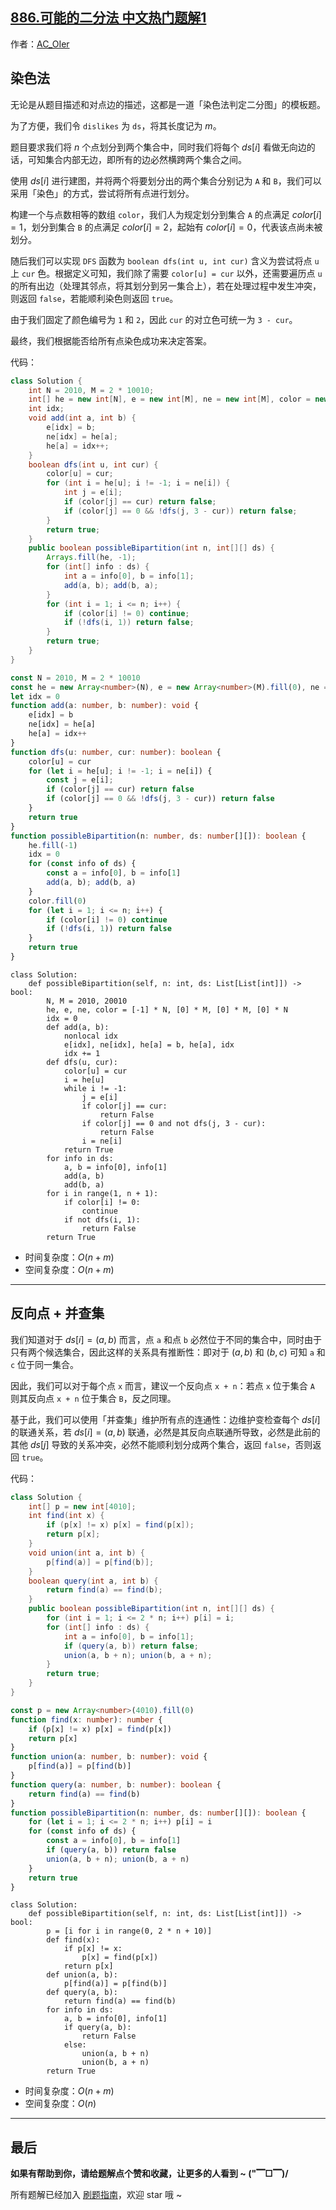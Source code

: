 ## [886.可能的二分法 中文热门题解1](https://leetcode.cn/problems/possible-bipartition/solutions/100000/by-ac_oier-6j0n)

作者：[AC_OIer](https://leetcode.cn/u/AC_OIer)
## 染色法

无论是从题目描述和对点边的描述，这都是一道「染色法判定二分图」的模板题。

为了方便，我们令 `dislikes` 为 `ds`，将其长度记为 $m$。

题目要求我们将 $n$ 个点划分到两个集合中，同时我们将每个 $ds[i]$ 看做无向边的话，可知集合内部无边，即所有的边必然横跨两个集合之间。

使用 $ds[i]$ 进行建图，并将两个将要划分出的两个集合分别记为 `A` 和 `B`，我们可以采用「染色」的方式，尝试将所有点进行划分。

构建一个与点数相等的数组 `color`，我们人为规定划分到集合 `A` 的点满足 $color[i] = 1$，划分到集合 `B` 的点满足 $color[i] = 2$，起始有 $color[i] = 0$，代表该点尚未被划分。

随后我们可以实现 `DFS`  函数为 `boolean dfs(int u, int cur)` 含义为尝试将点 `u` 上 `cur` 色。根据定义可知，我们除了需要 `color[u] = cur` 以外，还需要遍历点 `u` 的所有出边（处理其邻点，将其划分到另一集合上），若在处理过程中发生冲突，则返回 `false`，若能顺利染色则返回 `true`。

由于我们固定了颜色编号为 `1` 和 `2`，因此 `cur` 的对立色可统一为 `3 - cur`。

最终，我们根据能否给所有点染色成功来决定答案。

代码：
```Java []
class Solution {
    int N = 2010, M = 2 * 10010;
    int[] he = new int[N], e = new int[M], ne = new int[M], color = new int[N];
    int idx;
    void add(int a, int b) {
        e[idx] = b;
        ne[idx] = he[a];
        he[a] = idx++;
    }
    boolean dfs(int u, int cur) {
        color[u] = cur;
        for (int i = he[u]; i != -1; i = ne[i]) {
            int j = e[i];
            if (color[j] == cur) return false;
            if (color[j] == 0 && !dfs(j, 3 - cur)) return false;
        }
        return true;
    }
    public boolean possibleBipartition(int n, int[][] ds) {
        Arrays.fill(he, -1);
        for (int[] info : ds) {
            int a = info[0], b = info[1];
            add(a, b); add(b, a);
        }
        for (int i = 1; i <= n; i++) {
            if (color[i] != 0) continue;
            if (!dfs(i, 1)) return false;
        }
        return true;
    }
}
```
```TypeScript []
const N = 2010, M = 2 * 10010
const he = new Array<number>(N), e = new Array<number>(M).fill(0), ne = new Array<number>(M).fill(0), color = new Array<number>(N)
let idx = 0
function add(a: number, b: number): void {
    e[idx] = b
    ne[idx] = he[a]
    he[a] = idx++
}
function dfs(u: number, cur: number): boolean {
    color[u] = cur
    for (let i = he[u]; i != -1; i = ne[i]) {
        const j = e[i];
        if (color[j] == cur) return false
        if (color[j] == 0 && !dfs(j, 3 - cur)) return false
    }
    return true
}
function possibleBipartition(n: number, ds: number[][]): boolean {
    he.fill(-1)
    idx = 0
    for (const info of ds) {
        const a = info[0], b = info[1]
        add(a, b); add(b, a)
    }
    color.fill(0)
    for (let i = 1; i <= n; i++) {
        if (color[i] != 0) continue
        if (!dfs(i, 1)) return false
    }
    return true
}
```
```Python3 []
class Solution:
    def possibleBipartition(self, n: int, ds: List[List[int]]) -> bool:
        N, M = 2010, 20010
        he, e, ne, color = [-1] * N, [0] * M, [0] * M, [0] * N
        idx = 0
        def add(a, b):
            nonlocal idx
            e[idx], ne[idx], he[a] = b, he[a], idx
            idx += 1
        def dfs(u, cur):
            color[u] = cur
            i = he[u]
            while i != -1:
                j = e[i]
                if color[j] == cur:
                    return False
                if color[j] == 0 and not dfs(j, 3 - cur):
                    return False
                i = ne[i]
            return True
        for info in ds:
            a, b = info[0], info[1]
            add(a, b)
            add(b, a)
        for i in range(1, n + 1):
            if color[i] != 0:
                continue
            if not dfs(i, 1):
                return False
        return True
```
* 时间复杂度：$O(n + m)$
* 空间复杂度：$O(n + m)$

---

## 反向点 + 并查集

我们知道对于 $ds[i] = (a, b)$ 而言，点 `a` 和点 `b` 必然位于不同的集合中，同时由于只有两个候选集合，因此这样的关系具有推断性：即对于 $(a, b)$ 和 $(b, c)$ 可知 `a` 和 `c` 位于同一集合。

因此，我们可以对于每个点 `x` 而言，建议一个反向点 `x + n`：若点 `x` 位于集合 `A` 则其反向点 `x + n` 位于集合 `B`，反之同理。

基于此，我们可以使用「并查集」维护所有点的连通性：边维护变检查每个 $ds[i]$ 的联通关系，若 $ds[i] = (a, b)$ 联通，必然是其反向点联通所导致，必然是此前的其他 $ds[j]$ 导致的关系冲突，必然不能顺利划分成两个集合，返回 `false`，否则返回 `true`。 

代码：
```Java []
class Solution {
    int[] p = new int[4010];
    int find(int x) {
        if (p[x] != x) p[x] = find(p[x]);
        return p[x];
    }
    void union(int a, int b) {
        p[find(a)] = p[find(b)];
    }
    boolean query(int a, int b) {
        return find(a) == find(b);
    }
    public boolean possibleBipartition(int n, int[][] ds) {
        for (int i = 1; i <= 2 * n; i++) p[i] = i;
        for (int[] info : ds) {
            int a = info[0], b = info[1];
            if (query(a, b)) return false;
            union(a, b + n); union(b, a + n);
        }
        return true;
    }
}
```
```TypeScript []
const p = new Array<number>(4010).fill(0)
function find(x: number): number {
    if (p[x] != x) p[x] = find(p[x])
    return p[x]
}
function union(a: number, b: number): void {
    p[find(a)] = p[find(b)]
}
function query(a: number, b: number): boolean {
    return find(a) == find(b)
}
function possibleBipartition(n: number, ds: number[][]): boolean {
    for (let i = 1; i <= 2 * n; i++) p[i] = i
    for (const info of ds) {
        const a = info[0], b = info[1]
        if (query(a, b)) return false
        union(a, b + n); union(b, a + n)
    }
    return true
}
```
```Python3 []
class Solution:
    def possibleBipartition(self, n: int, ds: List[List[int]]) -> bool:
        p = [i for i in range(0, 2 * n + 10)]
        def find(x):
            if p[x] != x:
                p[x] = find(p[x])
            return p[x]
        def union(a, b):
            p[find(a)] = p[find(b)]
        def query(a, b):
            return find(a) == find(b)
        for info in ds:
            a, b = info[0], info[1]
            if query(a, b):
                return False
            else:
                union(a, b + n)
                union(b, a + n)
        return True
```
* 时间复杂度：$O(n + m)$
* 空间复杂度：$O(n)$

---

## 最后

**如果有帮助到你，请给题解点个赞和收藏，让更多的人看到 ~ ("▔□▔)/**

所有题解已经加入 [刷题指南](https://github.com/SharingSource/LogicStack-LeetCode/wiki)，欢迎 star 哦 ~
